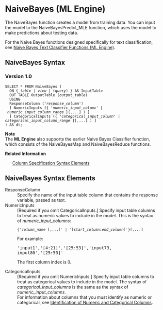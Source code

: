 <html><head></head><body><div class="nested0" aria-labelledby="ariaid-title1" topicindex="1" topicid="wdh1506114950524" id="wdh1506114950524"><h1 class="title topictitle1" id="ariaid-title1"><span>NaiveBayes (ML Engine)</span></h1><div class="body conbody">
<p class="p">The <span>NaiveBayes</span> function <span>creates</span> a model from training data. You can input the model to the NaiveBayesPredict_MLE function, which uses the model to make predictions about testing data.</p>
<p class="p">For the Naive Bayes functions designed specifically for text classification, see <a href="rle1549559759145.md">Naive Bayes Text Classifier Functions (ML Engine)</a>.</p></div><div class="topic reference nested1" aria-labelledby="ariaid-title2" topicindex="2" topicid="yde1506115061661" xml:lang="en-us" lang="en-us" id="yde1506115061661">
<h2 class="title topictitle2" id="ariaid-title2"><span>NaiveBayes</span> Syntax</h2><div class="body refbody"><div class="section" id="yde1506115061661__section_N100B7_N10022_N10001">
<h3 class="title sectiontitle">Version 1.0</h3><pre class="pre codeblock" xml:space="preserve"><code>SELECT * FROM NaiveBayes (
  <span>ON { <var class="keyword varname">table</var> | <var class="keyword varname">view</var> | (<var class="keyword varname">query</var>) }</span> AS InputTable
  OUT TABLE OutputTable (<var class="keyword varname">output_table</var>)
  USING
  ResponseColumn ('<var class="keyword varname">response_column</var>')
  [ NumericInputs ({ '<var class="keyword varname">numeric_input_column</var>' | <var class="keyword varname">numeric_input_column_range</var> }[,...] ) ]
  [ CategoricalInputs ({ '<var class="keyword varname">categorical_input_column</var>' | <var class="keyword varname">categorical_input_column_range</var> }[,...] ) ]
) AS dt;</code></pre><div class="note note" id="yde1506115061661__note_N10107_N100D6_N10041_N10001"><span><b>Note</b></span><div class="notebody">The <span><b>ML Engine</b></span> also supports the earlier Naive Bayes Classifier function, which consists of the NaiveBayesMap and NaiveBayesReduce functions.</div></div></div></div><div class="related-links"><div class="linklistheader"><p></p><b>Related Information</b></div>
<ul class="linklist linklist relinfo"><div class="linklistmember"><a href="ndv1557782188375.md">Column Specification Syntax Elements</a></div></ul></div></div><div class="topic reference nested1" aria-labelledby="ariaid-title3" topicindex="3" topicid="iau1506115118970" xml:lang="en-us" lang="en-us" id="iau1506115118970">
<h2 class="title topictitle2" id="ariaid-title3"><span>NaiveBayes</span> Syntax Elements</h2><div class="body refbody"><div class="section" id="iau1506115118970__section_N10011_N1000E_N10001"><dl class="dl parml"><dt class="dt pt dlterm">ResponseColumn</dt><dd class="dd pd">Specify the name of the input table column that contains the response variable, passed as text.</dd><dt class="dt pt dlterm">NumericInputs</dt><dd class="dd pd">[Required if you omit CategoricalInputs.] Specify input table columns to treat as numeric values to include in the model. This is the syntax of <var class="keyword varname">numeric_input_columns</var>:<pre class="pre codeblock" xml:space="preserve"><code>{'<var class="keyword varname">column_name</var> [,...]' | '[<var class="keyword varname">start_column</var>:<var class="keyword varname">end_column</var>]'}[,...]</code></pre>
<p class="p">For example:</p><kbd class="ph userinput">'input1','[4:21]','[25:53]','input73, input80','[25:53]'</kbd>
<p class="p">The first column index is 0.</p></dd><dt class="dt pt dlterm">CategoricalInputs</dt><dd class="dd pd">[Required if you omit NumericInputs.] Specify input table columns to treat as categorical values to include in the model. The syntax of <var class="keyword varname">categorical_input_columns</var> is the same as the syntax of <var class="keyword varname">numeric_input_columns</var>.</dd><dd class="dd pd ddexpand">For information about columns that you must identify as numeric or categorical, see <a href="uxa1540574678350.md">Identification of Numeric and Categorical Columns</a>.</dd></dl></div></div></div></div></body></html>
